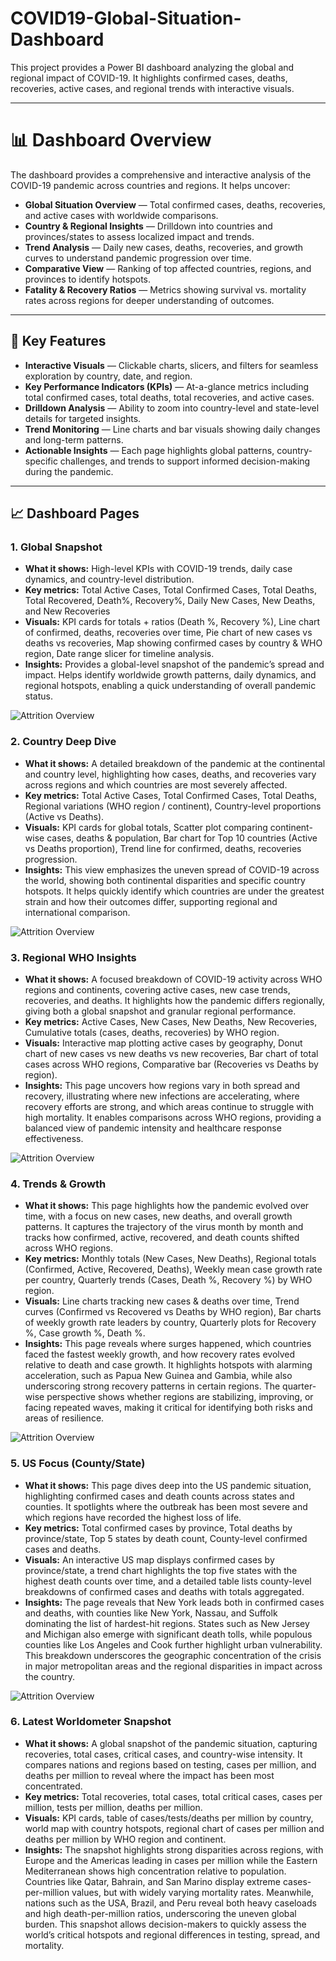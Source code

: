# COVID19-Global-Situation-Dashboard

This project provides a Power BI dashboard analyzing the global and regional impact of COVID-19. It highlights confirmed cases, deaths, recoveries, active cases, and regional trends with interactive visuals.

---

# 📊 Dashboard Overview

The dashboard provides a comprehensive and interactive analysis of the COVID-19 pandemic across countries and regions. It helps uncover:

* **Global Situation Overview** — Total confirmed cases, deaths, recoveries, and active cases with worldwide comparisons.
* **Country & Regional Insights** — Drilldown into countries and provinces/states to assess localized impact and trends.
* **Trend Analysis** — Daily new cases, deaths, recoveries, and growth curves to understand pandemic progression over time.
* **Comparative View** — Ranking of top affected countries, regions, and provinces to identify hotspots.
* **Fatality & Recovery Ratios** — Metrics showing survival vs. mortality rates across regions for deeper understanding of outcomes.

---

## 🚀 Key Features

* **Interactive Visuals** — Clickable charts, slicers, and filters for seamless exploration by country, date, and region.
* **Key Performance Indicators (KPIs)** — At-a-glance metrics including total confirmed cases, total deaths, total recoveries, and active cases.
* **Drilldown Analysis** — Ability to zoom into country-level and state-level details for targeted insights.
* **Trend Monitoring** — Line charts and bar visuals showing daily changes and long-term patterns.
* **Actionable Insights** — Each page highlights global patterns, country-specific challenges, and trends to support informed decision-making during the pandemic.

---

## 📈 Dashboard Pages

### 1. Global Snapshot

* **What it shows:** High-level KPIs with COVID-19 trends, daily case dynamics, and country-level distribution.
* **Key metrics:** Total Active Cases, Total Confirmed Cases, Total Deaths, Total Recovered, Death%, Recovery%, Daily New Cases, New Deaths, and New Recoveries
* **Visuals:** KPI cards for totals + ratios (Death %, Recovery %), Line chart of confirmed, deaths, recoveries over time, Pie chart of new cases vs deaths vs recoveries, Map showing confirmed cases by country & WHO region, Date range slicer for timeline analysis.
* **Insights:** Provides a global-level snapshot of the pandemic’s spread and impact. Helps identify worldwide growth patterns, daily dynamics, and regional hotspots, enabling a quick understanding of overall pandemic status.

![Attrition Overview](Previews/ExecutiveSummary.png)

### 2. Country Deep Dive

* **What it shows:** A detailed breakdown of the pandemic at the continental and country level, highlighting how cases, deaths, and recoveries vary across regions and which countries are most severely affected.
* **Key metrics:** Total Active Cases, Total Confirmed Cases, Total Deaths, Regional variations (WHO region / continent), Country-level proportions (Active vs Deaths).
* **Visuals:** KPI cards for global totals, Scatter plot comparing continent-wise cases, deaths & population, Bar chart for Top 10 countries (Active vs Deaths proportion), Trend line for confirmed, deaths, recoveries progression.
* **Insights:** This view emphasizes the uneven spread of COVID-19 across the world, showing both continental disparities and specific country hotspots. It helps quickly identify which countries are under the greatest strain and how their outcomes differ, supporting regional and international comparison.

![Attrition Overview](Previews/ExecutiveSummary.png)

### 3. Regional WHO Insights

* **What it shows:** A focused breakdown of COVID-19 activity across WHO regions and continents, covering active cases, new case trends, recoveries, and deaths. It highlights how the pandemic differs regionally, giving both a global snapshot and granular regional performance.
* **Key metrics:** Active Cases, New Cases, New Deaths, New Recoveries, Cumulative totals (cases, deaths, recoveries) by WHO region.
* **Visuals:** Interactive map plotting active cases by geography, Donut chart of new cases vs new deaths vs new recoveries, Bar chart of total cases across WHO regions, Comparative bar (Recoveries vs Deaths by region).
* **Insights:** This page uncovers how regions vary in both spread and recovery, illustrating where new infections are accelerating, where recovery efforts are strong, and which areas continue to struggle with high mortality. It enables comparisons across WHO regions, providing a balanced view of pandemic intensity and healthcare response effectiveness.

![Attrition Overview](Previews/ExecutiveSummary.png)

### 4. Trends & Growth

* **What it shows:** This page highlights how the pandemic evolved over time, with a focus on new cases, new deaths, and overall growth patterns. It captures the trajectory of the virus month by month and tracks how confirmed, active, recovered, and death counts shifted across WHO regions.
* **Key metrics:** Monthly totals (New Cases, New Deaths), Regional totals (Confirmed, Active, Recovered, Deaths), Weekly mean case growth rate per country, Quarterly trends (Cases, Death %, Recovery %) by WHO region.
* **Visuals:** Line charts tracking new cases & deaths over time, Trend curves (Confirmed vs Recovered vs Deaths by WHO region), Bar charts of weekly growth rate leaders by country, Quarterly plots for Recovery %, Case growth %, Death %.
* **Insights:** This page reveals where surges happened, which countries faced the fastest weekly growth, and how recovery rates evolved relative to death and case growth. It highlights hotspots with alarming acceleration, such as Papua New Guinea and Gambia, while also underscoring strong recovery patterns in certain regions. The quarter-wise perspective shows whether regions are stabilizing, improving, or facing repeated waves, making it critical for identifying both risks and areas of resilience.

![Attrition Overview](Previews/ExecutiveSummary.png)

### 5. US Focus (County/State)

* **What it shows:** This page dives deep into the US pandemic situation, highlighting confirmed cases and death counts across states and counties. It spotlights where the outbreak has been most severe and which regions have recorded the highest loss of life.
* **Key metrics:** Total confirmed cases by province, Total deaths by province/state, Top 5 states by death count, County-level confirmed cases and deaths.
* **Visuals:** An interactive US map displays confirmed cases by province/state, a trend chart highlights the top five states with the highest death counts over time, and a detailed table lists county-level breakdowns of confirmed cases and deaths with totals aggregated.
* **Insights:** The page reveals that New York leads both in confirmed cases and deaths, with counties like New York, Nassau, and Suffolk dominating the list of hardest-hit regions. States such as New Jersey and Michigan also emerge with significant death tolls, while populous counties like Los Angeles and Cook further highlight urban vulnerability. This breakdown underscores the geographic concentration of the crisis in major metropolitan areas and the regional disparities in impact across the country.

![Attrition Overview](Previews/ExecutiveSummary.png)

### 6. Latest Worldometer Snapshot

* **What it shows:** A global snapshot of the pandemic situation, capturing recoveries, total cases, critical cases, and country-wise intensity. It compares nations and regions based on testing, cases per million, and deaths per million to reveal where the impact has been most concentrated.
* **Key metrics:** Total recoveries, total cases, total critical cases, cases per million, tests per million, deaths per million.
* **Visuals:** KPI cards, table of cases/tests/deaths per million by country, world map with country hotspots, regional chart of cases per million and deaths per million by WHO region and continent.
* **Insights:** The snapshot highlights strong disparities across regions, with Europe and the Americas leading in cases per million while the Eastern Mediterranean shows high concentration relative to population. Countries like Qatar, Bahrain, and San Marino display extreme cases-per-million values, but with widely varying mortality rates. Meanwhile, nations such as the USA, Brazil, and Peru reveal both heavy caseloads and high death-per-million ratios, underscoring the uneven global burden. This snapshot allows decision-makers to quickly assess the world’s critical hotspots and regional differences in testing, spread, and mortality.


